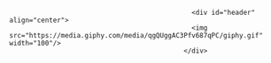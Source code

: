                                                   <div id="header" align="center">
                                                  <img src="https://media.giphy.com/media/qgQUggAC3Pfv687qPC/giphy.gif" width="100"/>
                                                </div>
